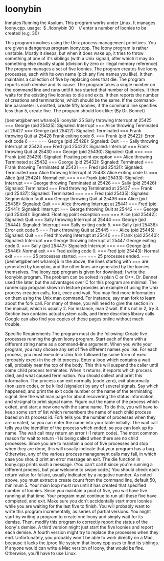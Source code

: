 # loonybin

Inmates Running the Asylum. 
This program works under Linux.
It manages loony.cpp.
usage:  $ ./loonybin 30    // enter a number of loonies to be created (e.g. 30)

This program involves using the Unix process management primitives. You are given a dangerous program loony.cpp. The loony program is rather unstable. Mostly it sleeps, but when it does wake up, it tries to throw something at one of it's siblings (with a Unix signal), after which it may do something else deadly stupid (division by zero or illegal memory reference). The program  manages a set of five loonies. The program creates five loony processes, each with its own name (pick any five names you like). It then maintains a collection of five by replacing ones that die. The program reports each demise and its cause. The program takes a single number on the command line and runs until it has started that number of loonies. It then waits for the existing five loonies to die and exits. It then reports the number of creations and terminations, which should be the same. If the command-line parameter is omitted, create fifty loonies; if the command line specifies less than 5, create five. The program should look like: (By Dr. Bennet)

[bennet@bennet whamo]$ loonybin 25
Sally throwing Interrupt at 25425
=== George (pid 25425): Signaled: Interrupt ===
Alice throwing Terminated at 25427
=== George (pid 25427): Signaled: Terminated ===
Frank throwing Quit at 25428
Frank exiting code 6.
=== Frank (pid 25422): Error exit code 6 ===
=== George (pid 25428): Signaled: Quit ===
Sally throwing Interrupt at 25423
=== Fred (pid 25423): Signaled: Interrupt ===
Frank throwing Quit at 25430
=== George (pid 25430): Signaled: Quit ===
=== Frank (pid 25429): Signaled: Floating point exception ===
Alice throwing Terminated at 25432
=== George (pid 25432): Signaled: Terminated ===
Frank throwing Terminated at 25431
=== Fred (pid 25431): Signaled: Terminated ===
Alice throwing Interrupt at 25433
Alice exiting code 0.
=== Alice (pid 25424): Normal exit ===
=== Frank (pid 25433): Signaled: Interrupt ===
George throwing Terminated at 25426
=== Sally (pid 25426): Signaled: Terminated ===
Fred throwing Terminated at 25437
=== Frank (pid 25437): Signaled: Terminated ===
=== Fred (pid 25435): Signaled: Segmentation fault ===
George throwing Quit at 25436
=== Alice (pid 25436): Signaled: Quit ===
Alice throwing Interrupt at 25441
=== Fred (pid 25441): Signaled: Interrupt ===
George throwing Quit at 25442
=== George (pid 25434): Signaled: Floating point exception ===
=== Alice (pid 25442): Signaled: Quit ===
Sally throwing Interrupt at 25444
=== George (pid 25444): Signaled: Interrupt ===
Sally exiting code 5.
=== Sally (pid 25438): Error exit code 5 ===
Frank throwing Quit at 25445
=== Alice (pid 25445): Signaled: Quit ===
Fred throwing Interrupt at 25440
=== Frank (pid 25440): Signaled: Interrupt ===
George throwing Interrupt at 25447
George exiting code 0.
=== Sally (pid 25447): Signaled: Interrupt ===
=== George (pid 25446): Normal exit ===
Fred exiting code 0.
=== Fred (pid 25443): Normal exit ===
=== 25 processes started. ===
=== 25 processes ended. ===
[bennet@bennet whamo]$
In the above, the lines starting with === are generated by loonybin, and the other lines are generated by the loonies themselves.
The loony.cpp program is given for download; I write the loonybin program. The problem can be solved in plain C or C++. Dr. Bennet used the later, but the advantages over C for this program are minimal.
The runner.cpp program shown in lecture provides an example of using the Unix process creation calls, fork, exec and wait. You may find more information on them using the Unix man command. For instance, say man fork to learn about the fork call. For many of these, you will need to give the section in the manual, which is usually 2. For instance, man 2 wait. If it's not in 2, try 3. Section two contains actual system calls, and three describes library calls. Google can also find you copies of these pages online without much trouble.

Specific Requirements
The program must do the following:
Create five processes running the given loony program. Start each of them with a different string name as a command-line argument. When you write your program, you may choose any set of five different names you like. For each process, you must execute a Unix fork followed by some form of exec (probably execl) in the child process.
Enter a loop which contains a wait call, probably near the top of the body. This this will suspend the caller until some child process terminates. When it returns, it reports which process died, and what caused termination. You should collect and print this information. The process can exit normally (code zero), exit abnormally (non-zero code), or be killed (signaled) by any of several signals. Say which happened, and print the exit code number or the name of the terminating signal. See the wait man page for about recovering the status information, and strsignal to print signal name.
Figure out the name of the process which exited, and start a new one with the same name. To do this, you will have to keep some sort of list which remembers the name of each child process based on its process id. Fork tells you the number of processes when they are created, so you can enter the name into your table initially. The wait call tells you the identifier of the process which ended, so you can look up its name.
The wait call may return an error (-1 return code). The most common reason for wait to return -1 is being called when there are no child processes. Since you are to maintain a pool of five processes and stop when they are done, this will usually indicate that your program has a bug.
Otherwise, any of the various process management calls may fail, in which case you should print an error message an exit. The die function in loony.cpp prints such a message. (You can't call it since you're running a different process, but your welcome to swipe code.) You should check each return value for failure, usually indicated by a negative number.
As noted above, you must extract a create count from the command line, default 50, minimum 5. Your main loop must run until it has created that specified number of loonies. Since you maintain a pool of five, you will have five running at that time. Your program must continue to run util these five have completed, and exit. Make sure you don't accidentally start more loonies while you are waiting for the last five to finish.
You will probably want to write this program incrementally, as series of partial versions. You might start by writing a program to create one loony and simply wait for its demise. Then, modify this program to correctly report the status of the loony's demise. A third version might just start the five loonies and report each demise. A fourth version might try to replace the processes when they end.
Unfortunately, you probably won't be able to work directly on a Mac, because it lacks the /proc file system that loony.cpp uses to find its siblings. If anyone would can write a Mac version of loony, that would be fine. Otherwise, you'll have to use Linux.
